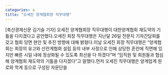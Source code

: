 ```yaml
---
categories: a
title: "오세진 양계협회장 직무대행"
---
```

[축산경제신문 김기슬 기자] 오세진 양계협회장 직무대행이 대한양계협회 재도약의 기틀을 다지겠다고 공언했다.오세진 회장 직무대행은 지난달 26일 전문지 기자간담회를 갖고 협회 당면 현안 및 추진 방향에 대해 밝혔다.이날 오세진 회장 직무대행은 “양계협회는 회장의 유고와 산란계협회 설립 등의 내부 사정으로 인해 상당한 혼란에 직면해 있지만 빠른 시일 내에 정상화될 수 있도록 최선을 다 하겠다”며 “임직원 및 회원들과 협심해 양계협회 재도약의 기틀을 다지겠다”고 말했다.먼저 오세진 직무대행은 양계업계 원로와 학계 등으로 구성된 자문단을